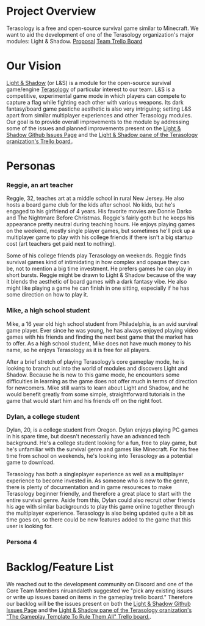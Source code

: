 # Project Overview
Terasology is a free and open-source survival game similar to Minecraft. We want to aid the development of one of the Terasology organization's major modules: Light & Shadow.
[Proposal](https://github.com/CIS-SoftwareDesign-S21/projects-feedback-section-02-letarte-mw-2pm/issues/13)
[Team Trello Board](https://trello.com/b/ntVTP37Z/minecraft-lookalike)

# Our Vision

[Light & Shadow](https://github.com/Terasology/LightAndShadow) (or L&S) is a module for the open-source survival game/engine [Terasology](https://github.com/MovingBlocks/Terasology) of particular interest to our team. L&S is a competitive, experimental game mode in which players can compete to capture a flag while fighting each other with various weapons. Its dark fantasy/board game pastiche aesthetic is also very intriguing; setting L&S apart from similar multiplayer experiences and other Terasology modules. Our goal is to provide overall improvements to the module by addressing some of the issues and planned improvements present on the [Light & Shadow Github Issues Page](https://github.com/Terasology/LightAndShadow/issues) and the [Light & Shadow pane of the Terasology oranization's Trello board.](https://trello.com/b/QfaZMGMa/the-gameplay-template-to-rule-them-all). 

# Personas

### Reggie, an art teacher

Reggie, 32, teaches art at a middle school in rural New Jersey. He also hosts a board game club for the kids after school. No kids, but he's engaged to his girlfriend of 4 years.  His favorite movies are Donnie Darko and The Nightmare Before Christmas. Reggie's fairly goth but he keeps his appearance pretty neutral during teaching hours. He enjoys playing games on the weekend, mostly single player games, but sometimes he'll pick up a multiplayer game to play with his college friends if there isn't a big startup cost (art teachers get paid next to nothing).

Some of his college friends play Terasology on weekends. Reggie finds survival games kind of intimidating in how complex and opaque they can be, not to mention a big time investment. He prefers games he can play in short bursts. Reggie might be drawn to Light & Shadow because of the way it blends the aesthetic of board games with a dark fantasy vibe. He also might like playing a game he can finish in one sitting, especially if he has some direction on how to play it.

### Mike, a high school student

Mike, a 16 year old high school student from Philadelphia, is an avid survival game player. Ever since he was young, he has always enjoyed playing video games with his friends and finding the next best game that the market has to offer. As a high school student, Mike does not have much money to his name, so he enjoys Terasology as it is free for all players. 

After a brief stretch of playing Terasology’s core gameplay mode, he is looking to branch out into the world of modules and discovers Light and Shadow. Because he is new to this game mode, he encounters some difficulties in learning as the game does not offer much in terms of direction for newcomers. Mike still wants to learn about Light and Shadow, and he would benefit greatly from some simple, straightforward tutorials in the game that would start him and his friends off on the right foot. 

### Dylan, a college student

Dylan, 20, is a college student from Oregon. Dylan enjoys playing PC games in his spare time, but doesn't necessarily have an advanced tech background. He's a college student looking for a fun, free to play game, but he's unfamiliar with the survival genre and games like Minecraft. For his free time from school on weekends, he's looking into Terasology as a potential game to download.

Terasology has both a singleplayer experience as well as a multiplayer experience to become invested in. As someone who is new to the genre, there is plenty of documentation and in game resoureces to make Terasology beginner friendly, and therefore a great place to start with the entire survival genre. Aside from this, Dylan could also recruit other friends his age with similar backgrounds to play this game online together through the multiplayer experience. Terasology is also being updated quite a bit as time goes on, so there could be new features added to the game that this user is looking for.

### Persona 4

# Backlog/Feature List
We reached out to the development community on Discord and one of the Core Team Members niruandaleth suggested we "pick any existing issues or write up issues based on items in the gameplay trello board." Therefore our backlog will be the issues present on both the [Light & Shadow Github Issues Page](https://github.com/Terasology/LightAndShadow/issues) and the [Light & Shadow pane of the Terasology oranization's "The Gameplay Template To Rule Them All" Trello board.](https://trello.com/b/QfaZMGMa/the-gameplay-template-to-rule-them-all). 
